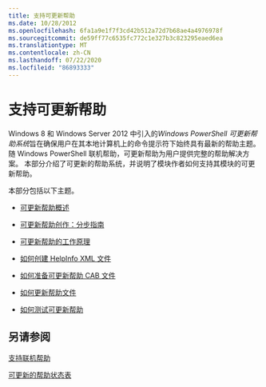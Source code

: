 ```yaml
---
title: 支持可更新帮助
ms.date: 10/28/2012
ms.openlocfilehash: 6fa1a9e1f7f3cd42b512a72d7b68ae4a4976978f
ms.sourcegitcommit: de59ff77c6535fc772c1e327b3c823295eaed6ea
ms.translationtype: MT
ms.contentlocale: zh-CN
ms.lasthandoff: 07/22/2020
ms.locfileid: "86893333"
---
```

# <a name="supporting-updatable-help"></a>支持可更新帮助

Windows 8 和 Windows Server 2012 中引入的*Windows PowerShell 可更新帮助系统*旨在确保用户在其本地计算机上的命令提示符下始终具有最新的帮助主题。 随 Windows PowerShell 联机帮助，可更新帮助为用户提供完整的帮助解决方案。 本部分介绍了可更新的帮助系统，并说明了模块作者如何支持其模块的可更新帮助。

本部分包括以下主题。

- [可更新帮助概述](./updatable-help-overview.md)

- [可更新帮助创作：分步指南](./updatable-help-authoring-step-by-step.md)

- [可更新帮助的工作原理](./how-updatable-help-works.md)

- [如何创建 HelpInfo XML 文件](./how-to-create-a-helpinfo-xml-file.md)

- [如何准备可更新帮助 CAB 文件](./how-to-prepare-updatable-help-cab-files.md)

- [如何更新帮助文件](./how-to-update-help-files.md)

- [如何测试可更新帮助](./how-to-test-updatable-help.md)

## <a name="see-also"></a>另请参阅

[支持联机帮助](./supporting-online-help.md)

[可更新的帮助状态表](https://www.microsoft.com/en-us/itpro/windows)
